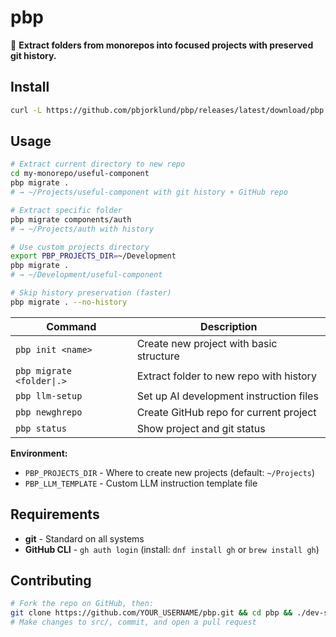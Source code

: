 # pbp

🚀 **Extract folders from monorepos into focused projects with preserved git history.**

## Install

```bash
curl -L https://github.com/pbjorklund/pbp/releases/latest/download/pbp -o ~/.local/bin/pbp && chmod +x ~/.local/bin/pbp
```

## Usage

```bash
# Extract current directory to new repo
cd my-monorepo/useful-component  
pbp migrate .
# → ~/Projects/useful-component with git history + GitHub repo

# Extract specific folder
pbp migrate components/auth
# → ~/Projects/auth with history

# Use custom projects directory
export PBP_PROJECTS_DIR=~/Development
pbp migrate . 
# → ~/Development/useful-component

# Skip history preservation (faster)
pbp migrate . --no-history
```

| Command | Description |
|---------|-------------|
| `pbp init <name>` | Create new project with basic structure |
| `pbp migrate <folder\|.>` | Extract folder to new repo with history |
| `pbp llm-setup` | Set up AI development instruction files |
| `pbp newghrepo` | Create GitHub repo for current project |  
| `pbp status` | Show project and git status |

**Environment:**
- `PBP_PROJECTS_DIR` - Where to create new projects (default: `~/Projects`)
- `PBP_LLM_TEMPLATE` - Custom LLM instruction template file

## Requirements

- **git** - Standard on all systems  
- **GitHub CLI** - `gh auth login` (install: `dnf install gh` or `brew install gh`)

## Contributing

```bash
# Fork the repo on GitHub, then:
git clone https://github.com/YOUR_USERNAME/pbp.git && cd pbp && ./dev-setup.sh
# Make changes to src/, commit, and open a pull request
```